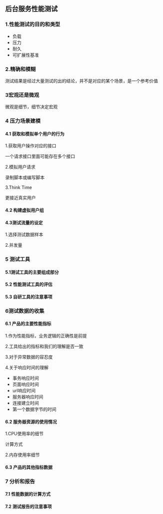 ## 后台服务性能测试

### 1.性能测试的目的和类型

- 负载
- 压力
- 耐久
- 可扩展性基准

### 2.精确和模糊

测试结果是经过大量测试的出的结论，并不是对应的某个场景，是一个参考价值

### 3宏观还是微观

微观是细节，细节决定宏观

### 4 压力场景建模

#### 4.1 获取和模拟单个用户的行为

1.获取用户操作对应的接口

一个请求接口里面可能存在多个接口

2.模拟用户请求

录制脚本或编写脚本

3.Think Time

更接近真实用户

#### 4.2 构建虚拟用户组



#### 4.3测试流量的设定

1.选择测试数据样本

2.并发量

### 5 测试工具

#### 5.1测试工具的主要组成部分

#### 5.2 性能测试工具的评估

#### 5.3 自研工具的注意事项

### 6测试数据的收集

#### 6.1 产品的主要性能指标

1.作为性能指标，业务逻辑的正确性是前提

2.工具给出的指标和我们的理解是否一致

3.对于异常数据的容忍度

4.关于响应时间的理解

- 事务响应时间
- 页面响应时间
- url响应时间
- 服务器响应时间
- 连接建立时间
- 第一个数据字节的时间

#### 6.2 服务器资源的使用情况

1.CPU使用率的细节

计算方式

2.内存使用率细节

#### 6.3 产品的其他指标数据

### 7 分析和报告

#### 7.1 性能数据的计算方式

#### 7.2 测试报告的注意事项